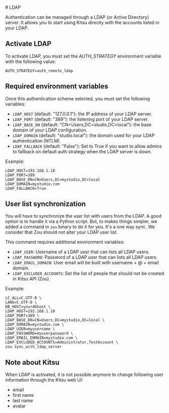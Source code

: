 # LDAP

Authentication can be managed through a LDAP (or Active Directory) server. It
allows you to start using Kitsu directly with the accounts listed in your LDAP.


## Activate LDAP

To activate LDAP, you must set the *AUTH\_STRATEGY* environment variable with
the following value:

```
AUTH_STRATEGY=auth_remote_ldap
```


## Required environment variables

Once this authentication scheme selected, you must set the following variables:

* `LDAP_HOST` (default: "127.0.0.1"): the IP address of your LDAP server.
* `LDAP_PORT` (default: "389"): the listening port of your LDAP server.
* `LDAP_BASE_DN` (default: "CN=Users,DC=studio,DC=local"): the base domain of
  your LDAP configuration.
* `LDAP_DOMAIN` (default: "studio.local"): the domain used for your LDAP
  authentication (NTLM).
* `LDAP_FALLBACK` (default: "False"): Set to True if you want to allow admins
  to fallback on default auth strategy when the LDAP server is down.

Example:

```
LDAP_HOST=192.168.1.10
LDAP_PORT=389
LDAP_BASE_DN=CN=Users,DC=mystudio,DC=local
LDAP_DOMAIN=mystudio.com
LDAP_FALLBACK=True
```


## User list synchronization

You will have to synchronize the user list with users from the LDAP. A good
option is to handle it via a Python script. But, to makes things simpler, 
we added a command in `zou` binary to do it for you. 
It's a one way sync. We consider that Zou should not alter your LDAP user list.

This command requires additional environment variables:

* `LDAP_USER`: Username of a LDAP user that can lists all LDAP users.
* `LDAP_PASSWORD`: Password of a LDAP user that can lists all LDAP users.
* `LDAP_EMAIL_DOMAIN`: User email will be built with username + @ + email domain.
* `LDAP_EXCLUDED_ACCOUNTS`: Set the list of people that should not be created
  in Kitsu API (Zou).

Example:

```
LC_ALL=C.UTF-8 \
LANG=C.UTF-8 \
DB_HOST=yourdbhost \
LDAP_HOST=192.168.1.10
LDAP_PORT=389 \
LDAP_BASE_DN=CN=Users,DC=mystudio,DC=local \
LDAP_DOMAIN=mystudio.com \
LDAP_USER=myusername \
LDAP_PASSWORD=myuserpassword \
LDAP_EMAIL_DOMAIN=mystudio.com \
LDAP_EXCLUDED_ACCOUNTS=Administrator,TestAccount \
zou sync_with_ldap_server
```


## Note about Kitsu

When LDAP is activated, it is not possible anymore to change following user
information through the Kitsu web UI:

* email
* first name
* last name
* avatar
